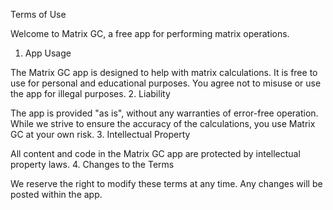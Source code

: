 Terms of Use

Welcome to Matrix GC, a free app for performing matrix operations.
1. App Usage

The Matrix GC app is designed to help with matrix calculations. It is free to use for personal and educational purposes. You agree not to misuse or use the app for illegal purposes.
2. Liability

The app is provided "as is", without any warranties of error-free operation. While we strive to ensure the accuracy of the calculations, you use Matrix GC at your own risk.
3. Intellectual Property

All content and code in the Matrix GC app are protected by intellectual property laws.
4. Changes to the Terms

We reserve the right to modify these terms at any time. Any changes will be posted within the app.
